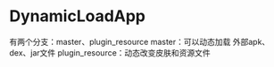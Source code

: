 # DynamicLoadApp
有两个分支：master、plugin_resource
    master：可以动态加载 外部apk、dex、jar文件
    plugin_resource：动态改变皮肤和资源文件
